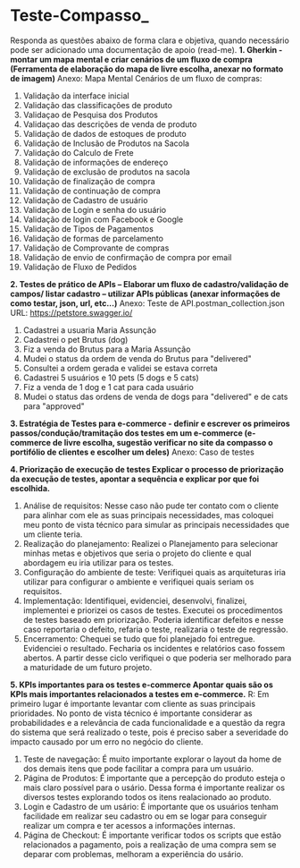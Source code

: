 # Teste-Compasso_
Responda as questões abaixo de forma clara e objetiva, quando necessário pode ser adicionado uma documentação de apoio (read-me).
**1.	Gherkin - montar um mapa mental e criar cenários de um fluxo de compra
(Ferramenta de elaboração do mapa de livre escolha, anexar no formato de imagem)**
Anexo: Mapa Mental
Cenários de um fluxo de compras: 
1. Validação da interface inicial 	
2. Validação das classificações de produto	
3. Validaçao de Pesquisa dos Produtos	
4. Validaçao das descrições de venda de produto	
5. Validação de dados de estoques de produto	
6. Validação de Inclusão de Produtos na Sacola	
7. Validação do Calculo de Frete	
8. Validação de informações de endereço	
9. Validação de exclusão de produtos na sacola	
10. Validação de finalização de compra 	
11. Validação de continuação de compra	
12. Validação de Cadastro de usuário 	
13. Validação de Login e senha do usuário	
14. Validação de login com Facebook e Google	
15. Validação de Tipos de Pagamentos 	
16. Validação de formas de parcelamento	
17. Validação de Comprovante de compras 	
18. Validação de envio de confirmação de compra por email	
19. Validação de Fluxo de Pedidos 	

**2.	Testes de prático de APIs – Elaborar um fluxo de cadastro/validação de campos/ listar cadastro – utilizar APIs públicas 
(anexar informações de como testar, json, url, etc...)**
Anexo: Teste de API.postman_collection.json
URL: https://petstore.swagger.io/
1) Cadastrei a usuaria Maria Assunção
2) Cadastrei o pet Brutus (dog)
3) Fiz a venda do Brutus para a Maria Assunção
4) Mudei o status da ordem de venda do Brutus para "delivered"
5) Consultei a ordem gerada e validei se estava correta
6) Cadastrei 5 usuários e 10 pets (5 dogs e 5 cats)
7) Fiz a venda de 1 dog e 1 cat para cada usuário
8) Mudei o status das ordens de venda de dogs para "delivered" e de cats para "approved"

**3.	Estratégia de Testes para e-commerce - definir e escrever os primeiros passos/condução/tramitação dos testes em um e-commerce
(e-commerce de livre escolha, sugestão verificar no site da compasso o portifólio de clientes e escolher um deles)**
Anexo: Caso de testes


**4.	Priorização de execução de testes
Explicar o processo de priorização da execução de testes, apontar a sequência e explicar por que foi escolhida.**
1. Análise de requisitos: Nesse caso não pude ter contato com o cliente para alinhar com ele as suas principais necessidades, mas coloquei meu ponto de vista técnico para simular as principais necessidades que um cliente teria. 
2. Realização do planejamento: Realizei o Planejamento para selecionar minhas metas e objetivos que seria o projeto do cliente e qual abordagem eu iria utilizar para os testes. 
3. Configuração do ambiente de teste: Verifiquei quais as arquiteturas iria utilizar para configurar o ambiente e verifiquei quais seriam os requisitos. 
4. Implementação: Identifiquei, evidenciei, desenvolvi, finalizei, implementei e priorizei os casos de testes. Executei os procedimentos de testes baseado em priorização. Poderia identificar defeitos e nesse caso reportaria o defeito, refaria o teste, realizaria o teste de regressão. 
5. Encerramento: Chequei se tudo que foi planejado foi entregue. Evidenciei o resultado. Fecharia os incidentes e relatórios caso fossem abertos. A partir desse ciclo verifiquei o que poderia ser melhorado para a maturidade de um futuro projeto. 

**5.	KPIs importantes para os testes e-commerce
Apontar quais são os KPIs mais importantes relacionados a testes em e-commerce.**
R: Em primeiro lugar é importante levantar com cliente as suas principais prioridades. No ponto de vista técnico é importante considerar as probabilidades e a relevância de cada funcionalidade e a questão da regra do sistema que será realizado o teste, pois é preciso saber a severidade do impacto causado por um erro no negócio do cliente. 
1)	Teste de navegação: É muito importante explorar o layout da home de dos demais itens que pode facilitar a compra para um usuário. 
2)	Página de Produtos: É importante que a percepção do produto esteja o mais claro possível para o usário. Dessa forma é importante realizar os diversos testes explorando todos os itens realacionado ao produto. 
3)	Login e Cadastro de um usário: É importante que os usuários tenham facilidade em realizar seu cadastro ou em se logar para conseguir realizar um compra e ter acessos a informações internas. 
4)	Página de Checkout: É importante verificar todos os scripts que estão relacionados a pagamento, pois a realização de uma compra sem se deparar com problemas, melhoram a experiência do usário. 
